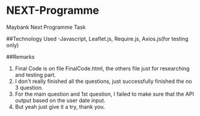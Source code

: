 # NEXT-Programme
Maybank Next Programme Task

##Technology Used
-Javascript, Leaflet.js, Require.js, Axios.js(for testing only)

##Remarks
1. Final Code is on file FinalCode.html, the others file just for researching and testing part.
2. I don't really finished all the questions, just successfully finished the no 3 question.
3. For the main question and 1st question, I failed to make sure that the API output based on the user date input.
4. But yeah just give it a try, thank you.
